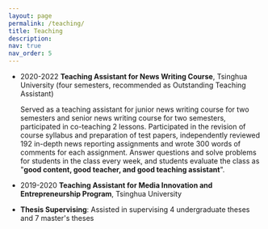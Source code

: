 ```yaml
---
layout: page
permalink: /teaching/
title: Teaching
description: 
nav: true
nav_order: 5
---
```


- 2020-2022 **Teaching Assistant for News Writing Course**, Tsinghua University (four semesters, recommended as Outstanding Teaching Assistant)

  Served as a teaching assistant for junior news writing course for two semesters and senior news writing course for two semesters, participated in co-teaching 2 lessons. Participated in the revision of course syllabus and preparation of test papers, independently reviewed 192 in-depth news reporting assignments and wrote 300 words of comments for each assignment. Answer questions and solve problems for students in the class every week, and students evaluate the class as "**good content, good teacher, and good teaching assistant**".

- 2019-2020 **Teaching Assistant for Media Innovation and Entrepreneurship Program**, Tsinghua University

- **Thesis Supervising**: Assisted in supervising 4 undergraduate theses and 7 master's theses
